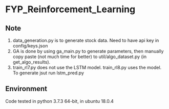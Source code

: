 # FYP_Reinforcement_Learning

## Note
1. data_generation.py is to generate stock data. Need to have api key in config/keys.json
2. GA is done by using ga_main.py to generate parameters, then manually copy paste (not much time for better) to util/algo_dataset.py (in get_algo_results).
3. train_rl7.py does not use the LSTM model. train_rl8.py uses the model. To generate jsut run lstm_pred.py

## Environment
Code tested in python 3.7.3 64-bit, in ubuntu 18.0.4